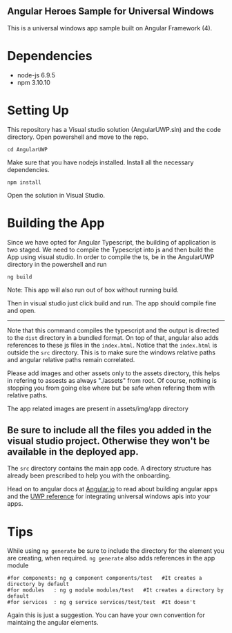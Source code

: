 Angular Heroes Sample for Universal Windows
---------------------------------------------

This is a universal windows app sample built on Angular Framework (4). 

# Dependencies
 + node-js 6.9.5
 + npm 3.10.10

# Setting Up
This repository has a Visual studio solution (AngularUWP.sln) and the code directory. Open powershell and move to the repo.

    cd AngularUWP

Make sure that you have nodejs installed. Install all the necessary dependencies.

    npm install

Open the solution in Visual Studio.

# Building the App

Since we have opted for Angular Typescript, the building of application is two staged. We need to compile the Typescript into js and then build the App using visual studio. In order to compile the ts, be in the AngularUWP directory in the powershell and run 

    ng build

Note: This app will also run out of box without running build.

Then in visual studio just click build and run. The app should compile fine and open.

--------

Note that this command compiles the typescript and the output is directed to the `dist` directory in a bundled format. On top of that, angular also adds references to these js files in the `index.html`. Notice that the `index.html` is outside the `src` directory. This is to make sure the windows relative paths and angular relative paths remain correlated.

Please add images and other assets only to the assets directory, this helps in refering to assests as always "./assets" from root. Of course, nothing is stopping you from going else where but be safe when refering them with relative paths.

The app related images are present in assets/img/app directory


Be sure to include all the files you added in the visual studio project. Otherwise they won't be available in the deployed app.
----

The `src` directory contains the main app code. A directory structure has already been prescribed to help you with the onboarding. 

Head on to angular docs at [Angular.io](https://angular.io) to read about building angular apps and the [UWP reference](https://docs.microsoft.com/en-us/uwp/) for integrating universal windows apis into your apps.


# Tips

While using `ng generate` be sure to include the directory for the element you are creating, when required. `ng generate` also adds references in the app module

    #for components: ng g component components/test   #It creates a directory by default
    #for modules   : ng g module modules/test   #It creates a directory by default
    #for services  : ng g service services/test/test  #It doesn't
    
Again this is just a suggestion. You can have your own convention for maintaing the angular elements.

